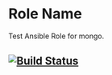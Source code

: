 Role Name
=========

Test Ansible Role for mongo.

[![Build Status](https://travis-ci.org/IsieIam/ansible_role_mongo.svg?branch=master)](https://travis-ci.org/IsieIam/ansible_role_mongo)
--